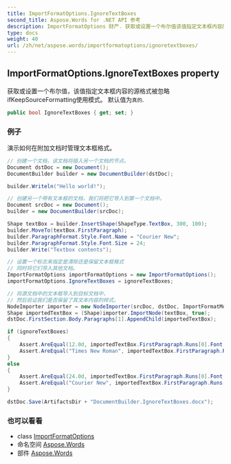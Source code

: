 ```yaml
---
title: ImportFormatOptions.IgnoreTextBoxes
second_title: Aspose.Words for .NET API 参考
description: ImportFormatOptions 财产. 获取或设置一个布尔值该值指定文本框内容的源格式被忽略 ifKeepSourceFormatting使用模式 默认值为真的.
type: docs
weight: 40
url: /zh/net/aspose.words/importformatoptions/ignoretextboxes/
---
```

## ImportFormatOptions.IgnoreTextBoxes property

获取或设置一个布尔值，该值指定文本框内容的源格式被忽略 ifKeepSourceFormatting使用模式。 默认值为`真的`.

```csharp
public bool IgnoreTextBoxes { get; set; }
```

### 例子

演示如何在附加文档时管理文本框格式。

```csharp
// 创建一个文档，该文档将插入另一个文档的节点。
Document dstDoc = new Document();
DocumentBuilder builder = new DocumentBuilder(dstDoc);

builder.Writeln("Hello world!");

// 创建另一个带有文本框的文档，我们将把它导入到第一个文档中。
Document srcDoc = new Document();
builder = new DocumentBuilder(srcDoc);

Shape textBox = builder.InsertShape(ShapeType.TextBox, 300, 100);
builder.MoveTo(textBox.FirstParagraph);
builder.ParagraphFormat.Style.Font.Name = "Courier New";
builder.ParagraphFormat.Style.Font.Size = 24;
builder.Write("Textbox contents");

// 设置一个标志来指定是清除还是保留文本框格式
// 同时将它们导入其他文档。
ImportFormatOptions importFormatOptions = new ImportFormatOptions();
importFormatOptions.IgnoreTextBoxes = ignoreTextBoxes;

// 将源文档中的文本框导入到目标文档中，
// 然后验证我们是否保留了其文本内容的样式。
NodeImporter importer = new NodeImporter(srcDoc, dstDoc, ImportFormatMode.KeepSourceFormatting, importFormatOptions);
Shape importedTextBox = (Shape)importer.ImportNode(textBox, true);
dstDoc.FirstSection.Body.Paragraphs[1].AppendChild(importedTextBox);

if (ignoreTextBoxes)
{
    Assert.AreEqual(12.0d, importedTextBox.FirstParagraph.Runs[0].Font.Size);
    Assert.AreEqual("Times New Roman", importedTextBox.FirstParagraph.Runs[0].Font.Name);
}
else
{
    Assert.AreEqual(24.0d, importedTextBox.FirstParagraph.Runs[0].Font.Size);
    Assert.AreEqual("Courier New", importedTextBox.FirstParagraph.Runs[0].Font.Name);
}

dstDoc.Save(ArtifactsDir + "DocumentBuilder.IgnoreTextBoxes.docx");
```

### 也可以看看

* class [ImportFormatOptions](../)
* 命名空间 [Aspose.Words](../../importformatoptions/)
* 部件 [Aspose.Words](../../../)


